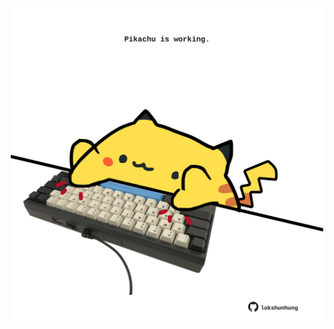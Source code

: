 <!-- built at 07/04/2024, 19:00:41 UTC -->
<p align="center">
  <img width="500" height="500" src="./ReadmeImage.svg">
</p>
